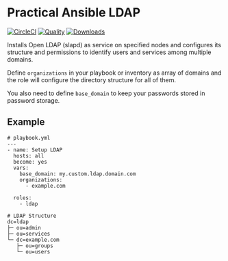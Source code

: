 # Practical Ansible LDAP

[![CircleCI](https://img.shields.io/circleci/project/github/practical-ansible/ldap.svg)](https://circleci.com/gh/practical-ansible/ldap)
[![Quality](https://img.shields.io/ansible/quality/21425.svg)](https://galaxy.ansible.com/practical-ansible/ldap)
[![Downloads](https://img.shields.io/ansible/role/d/21425.svg)](https://galaxy.ansible.com/practical-ansible/ldap)

Installs Open LDAP (slapd) as service on specified nodes and configures its structure and permissions to identify users and services among multiple domains.

Define `organizations` in your playbook or inventory as array of domains and the role will configure the directory structure for all of them.

You also need to define `base_domain` to keep your passwords stored in password storage.

## Example

```
# playbook.yml
---
- name: Setup LDAP
  hosts: all
  become: yes
  vars:
    base_domain: my.custom.ldap.domain.com
    organizations:
      - example.com

  roles:
    - ldap

```

```
# LDAP Structure
dc=ldap
├─ ou=admin
├─ ou=services
└─ dc=example.com
   ├─ ou=groups
   └─ ou=users
```
